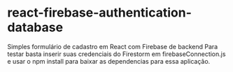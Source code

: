 # react-firebase-authentication-database
Simples formulário de cadastro em React com Firebase de backend
Para testar basta inserir suas credenciais do Firestorm em firebaseConnection.js e usar o npm install para baixar as dependencias para essa aplicação.
